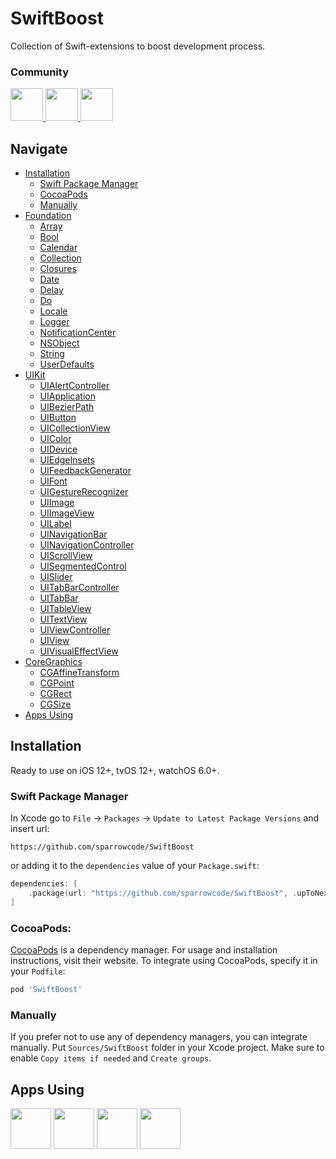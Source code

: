 # SwiftBoost

Collection of Swift-extensions to boost development process.
 
### Community

<p float="left">
    <a href="https://discord.gg/K9SKMTKVNH">
        <img src="https://cdn.sparrowcode.io/github/badges/discord.png?version=2" height="52">
    </a>
    <a href="#apps-using">
        <img src="https://cdn.sparrowcode.io/github/badges/download-on-the-appstore.png?version=2" height="52">
    </a>
    <a href="https://github.com/sponsors/sparrowcode">
        <img src="https://cdn.sparrowcode.io/github/badges/github-sponsor.png?version=3" height="52">
    </a>
</p>

## Navigate

- [Installation](#installation)
    - [Swift Package Manager](#swift-package-manager)
    - [CocoaPods](#cocoapods)
    - [Manually](#manually)
- [Foundation](https://github.com/sparrowcode/SwiftBoost/tree/main/Sources/SwiftBoost/Foundation)
    - [Array](https://github.com/sparrowcode/SwiftBoost/blob/main/Sources/SwiftBoost/Foundation/Extensions/ArrayExtension.swift)
    - [Bool](https://github.com/sparrowcode/SwiftBoost/blob/main/Sources/SwiftBoost/Foundation/Extensions/BoolExtension.swift)
    - [Calendar](https://github.com/sparrowcode/SwiftBoost/blob/main/Sources/SwiftBoost/Foundation/Extensions/CalendarExtension.swift)
    - [Collection](https://github.com/sparrowcode/SwiftBoost/blob/main/Sources/SwiftBoost/Foundation/Extensions/CollectionExtension.swift)
    - [Closures](https://github.com/sparrowcode/SwiftBoost/blob/main/Sources/SwiftBoost/Foundation/Typealiases/ClosuresExtension.swift)
    - [Date](https://github.com/sparrowcode/SwiftBoost/blob/main/Sources/SwiftBoost/Foundation/Extensions/DateExtension.swift)
    - [Delay](https://github.com/sparrowcode/SwiftBoost/blob/main/Sources/SwiftBoost/Foundation/Delay.swift)
    - [Do](https://github.com/sparrowcode/SwiftBoost/blob/main/Sources/SwiftBoost/Foundation/Do.swift)
    - [Locale](https://github.com/sparrowcode/SwiftBoost/blob/main/Sources/SwiftBoost/Foundation/Extensions/LocaleExtension.swift)
    - [Logger](https://github.com/sparrowcode/SwiftBoost/blob/main/Sources/SwiftBoost/Foundation/Logger.swift)
    - [NotificationCenter](https://github.com/sparrowcode/SwiftBoost/blob/main/Sources/SwiftBoost/Foundation/Extensions/NotificationCenterExtension.swift)
    - [NSObject](https://github.com/sparrowcode/SwiftBoost/blob/main/Sources/SwiftBoost/Foundation/Extensions/NSObjectExtension.swift)
    - [String](https://github.com/sparrowcode/SwiftBoost/blob/main/Sources/SwiftBoost/Foundation/Extensions/StringExtension.swift)
    - [UserDefaults](https://github.com/sparrowcode/SwiftBoost/blob/main/Sources/SwiftBoost/Foundation/Extensions/UserDefaultsExtension.swift)
- [UIKit](https://github.com/sparrowcode/SwiftBoost/tree/main/Sources/SwiftBoost/UIKit)
    - [UIAlertController](https://github.com/sparrowcode/SwiftBoost/tree/main/Sources/SwiftBoost/UIKit/Extensions/UIAlertControllerExtension.swift)
    - [UIApplication](https://github.com/sparrowcode/SwiftBoost/tree/main/Sources/SwiftBoost/UIKit/Extensions/UIApplicationExtension.swift)
    - [UIBezierPath](https://github.com/sparrowcode/SwiftBoost/tree/main/Sources/SwiftBoost/UIKit/Extensions/UIBezierPathExtension.swift)
    - [UIButton](https://github.com/sparrowcode/SwiftBoost/tree/main/Sources/SwiftBoost/UIKit/Extensions/UIButtonExtension.swift)
    - [UICollectionView](https://github.com/sparrowcode/SwiftBoost/tree/main/Sources/SwiftBoost/UIKit/Extensions/UICollectionViewExtension.swift)
    - [UIColor](https://github.com/sparrowcode/SwiftBoost/tree/main/Sources/SwiftBoost/UIKit/Extensions/UIColorExtension.swift)
    - [UIDevice](https://github.com/sparrowcode/SwiftBoost/tree/main/Sources/SwiftBoost/UIKit/Extensions/UIDeviceExtension.swift)
    - [UIEdgeInsets](https://github.com/sparrowcode/SwiftBoost/tree/main/Sources/SwiftBoost/UIKit/Extensions/UIEdgeInsetsExtension.swift)
    - [UIFeedbackGenerator](https://github.com/sparrowcode/SwiftBoost/tree/main/Sources/SwiftBoost/UIKit/Extensions/UIFeedbackGeneratorExtension.swift)
    - [UIFont](https://github.com/sparrowcode/SwiftBoost/tree/main/Sources/SwiftBoost/UIKit/Extensions/UIFontExtension.swift)
    - [UIGestureRecognizer](https://github.com/sparrowcode/SwiftBoost/tree/main/Sources/SwiftBoost/UIKit/Extensions/UIGestureRecognizerExtension.swift)
    - [UIImage](https://github.com/sparrowcode/SwiftBoost/tree/main/Sources/SwiftBoost/UIKit/Extensions/UIImageExtension.swift)
    - [UIImageView](https://github.com/sparrowcode/SwiftBoost/tree/main/Sources/SwiftBoost/UIKit/Extensions/UIImageViewExtension.swift)
    - [UILabel](https://github.com/sparrowcode/SwiftBoost/tree/main/Sources/SwiftBoost/UIKit/Extensions/UILabelExtension.swift)
    - [UINavigationBar](https://github.com/sparrowcode/SwiftBoost/tree/main/Sources/SwiftBoost/UIKit/Extensions/UINavigationBarExtension.swift)
    - [UINavigationController](https://github.com/sparrowcode/SwiftBoost/tree/main/Sources/SwiftBoost/UIKit/Extensions/UINavigationControllerExtension.swift)
    - [UIScrollView](https://github.com/sparrowcode/SwiftBoost/tree/main/Sources/SwiftBoost/UIKit/Extensions/UIScrollViewExtension.swift)
    - [UISegmentedControl](https://github.com/sparrowcode/SwiftBoost/tree/main/Sources/SwiftBoost/UIKit/Extensions/UISegmentedControlExtension.swift)
    - [UISlider](https://github.com/sparrowcode/SwiftBoost/tree/main/Sources/SwiftBoost/UIKit/Extensions/UISliderExtension.swift)
    - [UITabBarController](https://github.com/sparrowcode/SwiftBoost/tree/main/Sources/SwiftBoost/UIKit/Extensions/UITabBarControllerExtension.swift)
    - [UITabBar](https://github.com/sparrowcode/SwiftBoost/tree/main/Sources/SwiftBoost/UIKit/Extensions/UITabBarExtension.swift)
    - [UITableView](https://github.com/sparrowcode/SwiftBoost/tree/main/Sources/SwiftBoost/UIKit/Extensions/UITableViewExtension.swift)
    - [UITextView](https://github.com/sparrowcode/SwiftBoost/tree/main/Sources/SwiftBoost/UIKit/Extensions/UITextViewExtension.swift)
    - [UIViewController](https://github.com/sparrowcode/SwiftBoost/tree/main/Sources/SwiftBoost/UIKit/Extensions/UIViewControllerExtension.swift)
    - [UIView](https://github.com/sparrowcode/SwiftBoost/tree/main/Sources/SwiftBoost/UIKit/Extensions/UIViewExtension.swift)
    - [UIVisualEffectView](https://github.com/sparrowcode/SwiftBoost/tree/main/Sources/SwiftBoost/UIKit/Extensions/UIVisualEffectViewExtension.swift)
- [CoreGraphics](https://github.com/sparrowcode/SwiftBoost/tree/main/Sources/SwiftBoost/CoreGraphics)
    - [CGAffineTransform](https://github.com/sparrowcode/SwiftBoost/tree/main/Sources/SwiftBoost/CoreGraphics/Extensions/CGAffineTransformExtension.swift)
    - [CGPoint](https://github.com/sparrowcode/SwiftBoost/tree/main/Sources/SwiftBoost/CoreGraphics/Extensions/CGPointExtension.swift)
    - [CGRect](https://github.com/sparrowcode/SwiftBoost/tree/main/Sources/SwiftBoost/CoreGraphics/Extensions/CGRectExtension.swift)
    - [CGSize](https://github.com/sparrowcode/SwiftBoost/tree/main/Sources/SwiftBoost/CoreGraphics/Extensions/CGSizeExtension.swift)
- [Apps Using](#apps-using)

## Installation

Ready to use on iOS 12+, tvOS 12+, watchOS 6.0+.

### Swift Package Manager

In Xcode go to `File` -> `Packages` -> `Update to Latest Package Versions` and insert url: 

```
https://github.com/sparrowcode/SwiftBoost
```

or adding it to the `dependencies` value of your `Package.swift`:

```swift
dependencies: [
    .package(url: "https://github.com/sparrowcode/SwiftBoost", .upToNextMajor(from: "4.0.0"))
]
```

### CocoaPods:

[CocoaPods](https://cocoapods.org) is a dependency manager. For usage and installation instructions, visit their website. To integrate using CocoaPods, specify it in your `Podfile`:

```ruby
pod 'SwiftBoost'
```

### Manually

If you prefer not to use any of dependency managers, you can integrate manually. Put `Sources/SwiftBoost` folder in your Xcode project. Make sure to enable `Copy items if needed` and `Create groups`.

## Apps Using

<p float="left">
    <a href="https://apps.apple.com/app/id1498041069"><img src="https://cdn.sparrowcode.io/github/apps-using/seqvoia.png?version=2" height="65"></a>
    <a href="https://apps.apple.com/app/id875280793"><img src="https://cdn.sparrowcode.io/github/apps-using/salat.png?version=2" height="65"></a>
    <a href="https://apps.apple.com/app/id743843090"><img src="https://cdn.sparrowcode.io/github/apps-using/athan.png?version=2" height="65"></a>
    <a href="https://apps.apple.com/app/id537070378"><img src="https://cdn.sparrowcode.io/github/apps-using/quran.png?version=2" height="65"></a>
</p>
